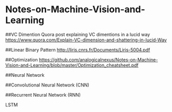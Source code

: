 # Notes-on-Machine-Vision-and-Learning

##VC Dimention
Quora post explaining VC dimentions in a lucid way
https://www.quora.com/Explain-VC-dimension-and-shattering-in-lucid-Way

##Linear Binary Pattern
http://liris.cnrs.fr/Documents/Liris-5004.pdf

##Optimization
https://github.com/analogicalnexus/Notes-on-Machine-Vision-and-Learning/blob/master/Optimization_cheatsheet.pdf

##Neural Network

##Convolutional Neural Network (CNN)


##Recurrent Neural Network (RNN)

LSTM
